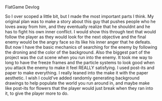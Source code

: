 FlatGame Devlog

So I over scoped a little bit, but I made the most important parts I think. My original plan was to make a story about this guy that pushes people who he loves away from him,
and they eventually realize that he shouldnt and he has to fight his own inner conflict. I would show this through text that would follow the player as they would look for the next objective and the final enemy would be the angry face
so its like his inner anger that he defeats. But now I have the basic mechanics of searching for the enemy by following the droning and the color of the background. Also the biggest part of the project was the cut scene when you run into the enemy.
It took me way to long to have the freeze frames and the particle systems to look good when you attack the enemy to make it feel REALLY satisfying. I used post-its and paper to make everything. I really leaned into the make it with the
paper aesthetic. I wish I could've added randomly generating background drawings to help populate the world you run around in, and maybe make like post-its for flowers that the player would just break when they ran into it, to give the player
more to do.
